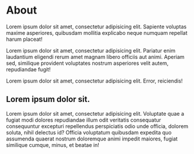 # About

Lorem ipsum dolor sit amet, consectetur adipisicing elit. Sapiente voluptas maxime asperiores, quibusdam mollitia explicabo neque numquam repellat harum placeat!

Lorem ipsum dolor sit amet, consectetur adipisicing elit. Pariatur enim laudantium eligendi rerum amet magnam libero officiis aut animi. Aperiam sed, similique provident voluptates nostrum asperiores velit autem, repudiandae fugit!

Lorem ipsum dolor sit amet, consectetur adipisicing elit. Error, reiciendis!

## Lorem ipsum dolor sit.

Lorem ipsum dolor sit amet, consectetur adipisicing elit. Voluptate quae a fugiat modi dolores repudiandae illum odit veritatis consequatur consequuntur excepturi repellendus perspiciatis odio unde officia, dolorem soluta, nihil delectus id? Officia voluptatum quibusdam expedita quo assumenda quaerat nostrum doloremque animi impedit maiores, fugiat similique cumque, minus, et beatae in!